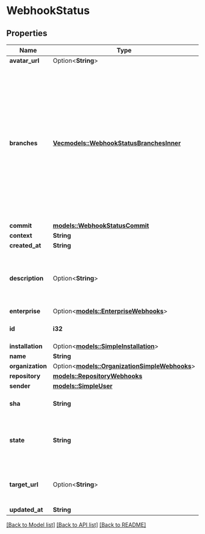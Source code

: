 # WebhookStatus

## Properties

Name | Type | Description | Notes
------------ | ------------- | ------------- | -------------
**avatar_url** | Option<**String**> |  | [optional]
**branches** | [**Vec<models::WebhookStatusBranchesInner>**](webhook_status_branches_inner.md) | An array of branch objects containing the status' SHA. Each branch contains the given SHA, but the SHA may or may not be the head of the branch. The array includes a maximum of 10 branches. | 
**commit** | [**models::WebhookStatusCommit**](webhook_status_commit.md) |  | 
**context** | **String** |  | 
**created_at** | **String** |  | 
**description** | Option<**String**> | The optional human-readable description added to the status. | 
**enterprise** | Option<[**models::EnterpriseWebhooks**](enterprise-webhooks.md)> |  | [optional]
**id** | **i32** | The unique identifier of the status. | 
**installation** | Option<[**models::SimpleInstallation**](simple-installation.md)> |  | [optional]
**name** | **String** |  | 
**organization** | Option<[**models::OrganizationSimpleWebhooks**](organization-simple-webhooks.md)> |  | [optional]
**repository** | [**models::RepositoryWebhooks**](repository-webhooks.md) |  | 
**sender** | [**models::SimpleUser**](simple-user.md) |  | 
**sha** | **String** | The Commit SHA. | 
**state** | **String** | The new state. Can be `pending`, `success`, `failure`, or `error`. | 
**target_url** | Option<**String**> | The optional link added to the status. | 
**updated_at** | **String** |  | 

[[Back to Model list]](../README.md#documentation-for-models) [[Back to API list]](../README.md#documentation-for-api-endpoints) [[Back to README]](../README.md)


